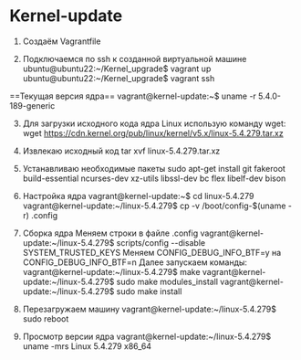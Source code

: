 # Kernel-update

1. Создаём Vagrantfile
 
2. Подключаемся по ssh к созданной виртуальной машине
 ubuntu@ubuntu22:~/Kernel_upgrade$ vagrant up
 ubuntu@ubuntu22:~/Kernel_upgrade$ vagrant ssh

==Текущая версия ядра==
vagrant@kernel-update:~$ uname -r
5.4.0-189-generic

3. Для загрузки исходного кода ядра Linux использую команду wget:
 wget https://cdn.kernel.org/pub/linux/kernel/v5.x/linux-5.4.279.tar.xz

4. Извлекаю исходный код
 tar xvf linux-5.4.279.tar.xz

5. Устанавливаю необходимые пакеты
 sudo apt-get install git fakeroot build-essential ncurses-dev xz-utils libssl-dev bc flex libelf-dev bison

6. Настройка ядра
 vagrant@kernel-update:~$ cd linux-5.4.279
 vagrant@kernel-update:~/linux-5.4.279$ cp -v /boot/config-$(uname -r) .config

7. Cборка ядра
 Меняем строки в файле .config
 vagrant@kernel-update:~/linux-5.4.279$ scripts/config --disable SYSTEM_TRUSTED_KEYS
 Меняем CONFIG_DEBUG_INFO_BTF=y на CONFIG_DEBUG_INFO_BTF=n
 Далее запускаем команды:
 vagrant@kernel-update:~/linux-5.4.279$ make
 vagrant@kernel-update:~/linux-5.4.279$ sudo make modules_install
 vagrant@kernel-update:~/linux-5.4.279$ sudo make install

8. Перезагружаем машину
 vagrant@kernel-update:~/linux-5.4.279$ sudo reboot

9. Просмотр версии ядра
 vagrant@kernel-update:~/linux-5.4.279$ uname -mrs
 Linux 5.4.279 x86_64
